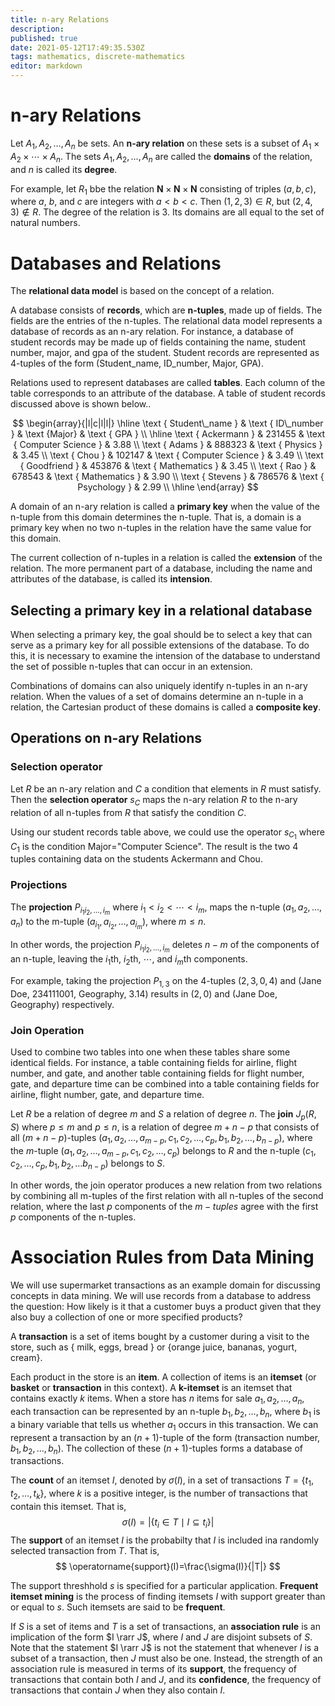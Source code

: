```yaml
---
title: n-ary Relations
description: 
published: true
date: 2021-05-12T17:49:35.530Z
tags: mathematics, discrete-mathematics
editor: markdown
---
```


# n-ary Relations
Let $A_{1}, A_{2}, \ldots, A_{n}$ be sets. An **n-ary relation** on these sets is a subset of $A_{1} \times A_{2} \times \cdots \times A_{n}$. The sets $A_{1}, A_{2}, \ldots, A_{n}$ are called the **domains** of the relation, and $n$ is called its **degree**.

For example, let $R_1$ bbe the relation $\mathbf{N} \times \mathbf{N} \times \mathbf{N}$ consisting of triples $(a,b,c)$, where $a$, $b$, and $c$ are integers with $a \lt b \lt c$. Then $(1,2,3) \in R$, but $(2,4,3) \notin R$. The degree of the relation is $3$. Its domains are all equal to the set of natural numbers.

# Databases and Relations
The **relational data model** is based on the concept of a relation. 

A database consists of **records**, which are **n-tuples**, made up of fields. The fields are the entries of the n-tuples. The relational data model represents a database of records as an n-ary relation. 
For instance, a database of student records may be made up of fields containing the name, student number, major, and gpa of the student. Student records are represented as 4-tuples of the form (Student_name, ID_number, Major, GPA). 

Relations used to represent databases are called **tables**. Each column of the table corresponds to an attribute of the database. A table of student records discussed above is shown below..

$$
\begin{array}{|l|c|l|l|}
\hline \text { Student\_name } & \text { ID\_number } & \text {Major} & \text { GPA } \\
\hline \text { Ackermann } & 231455 & \text { Computer Science } & 3.88 \\
\text { Adams } & 888323 & \text { Physics } & 3.45 \\
\text { Chou } & 102147 & \text { Computer Science } & 3.49 \\
\text { Goodfriend } & 453876 & \text { Mathematics } & 3.45 \\
\text { Rao } & 678543 & \text { Mathematics } & 3.90 \\
\text { Stevens } & 786576 & \text { Psychology } & 2.99 \\
\hline
\end{array}
$$

A domain of an n-ary relation is called a **primary key** when the value of the n-tuple from this domain determines the n-tuple. That is, a domain is a primary key when no two n-tuples in the relation have the same value for this domain.

The current collection of n-tuples in a relation is called the **extension** of the relation.  The more permanent part of a database, including the name and attributes of the database, is called its **intension**.

## Selecting a primary key in a relational database
When selecting a primary key, the goal should be to select a key that can serve as a primary key for all possible extensions of the database. To do this, it is necessary to examine the intension of the database to understand the set of possible n-tuples that can occur in an extension.

Combinations of domains can also uniquely identify n-tuples in an n-ary relation. When the values of a set of domains determine an n-tuple in a relation, the Cartesian product of these domains is called a **composite key**.

## Operations on n-ary Relations
### Selection operator
Let $R$ be an n-ary relation and $C$ a condition that elements in $R$ must satisfy. Then the **selection operator** $s_{C}$ maps the n-ary relation $R$ to the n-ary relation of all n-tuples from $R$ that satisfy the condition $C$. 

Using our student records table above, we could use the operator $s_{C_1}$ where $C_1$ is the condition Major="Computer Science". The result is the two 4 tuples containing data on the students Ackermann and Chou.

### Projections
The **projection** $P_{i_{1} i_{2}, \ldots, i_{m}}$ where $i_{1}<i_{2}<\cdots<i_{m}$, maps the n-tuple $\left(a_{1}, a_{2}, \ldots, a_{n}\right)$ to the m-tuple $\left(a_{i_{1}}, a_{i_{2}}, \ldots, a_{i_{m}}\right)$, where $m \le n$.

In other words, the projection $P_{i_{1} i_{2}, \ldots, i_{m}}$ deletes $n-m$ of the components of an n-tuple, leaving the $i_{1}$th, $i_{2}$th, $\cdots$, and $i_{m}$th components.

For example, taking the projection $P_{1,3}$ on the 4-tuples $(2, 3, 0, 4)$ and (Jane Doe, 234111001, Geography, 3.14) results in $(2,0)$ and (Jane Doe, Geography) respectively. 

### Join Operation
Used to combine two tables into one when these tables share some identical fields. For instance, a table containing fields for airline, flight number, and gate, and another table containing fields for flight number, gate, and departure time can be combined into a table containing fields for airline, flight number, gate, and departure time.

Let $R$ be a relation of degree $m$ and $S$ a relation of degree $n$. The **join** $J_{p}(R, S)$ where $p \le m$ and $p \le n$, is a relation of degree $m+n-p$ that consists of all $(m+n-p)$-tuples $\left(a_{1}, a_{2}, \ldots, a_{m-p}, c_{1}, c_{2}, \ldots, c_{p}, b_{1}, b_{2}, \ldots, b_{n-p}\right)$, where the $m$-tuple $\left(a_{1}, a_{2}, \ldots, a_{m-p}, c_{1}, c_{2}, \ldots, c_{p}\right)$ belongs to $R$ and the n-tuple $\left(c_{1}, c_{2}, \ldots, c_{p}, b_{1}, b_{2}, \ldots\right.\left.b_{n-p}\right)$ belongs to $S$.

In other words, the join operator produces a new relation from two relations by combining all m-tuples of the first relation with all n-tuples of the second relation, where the last $p$ components of the $m-tuples$ agree with the first $p$ components of the n-tuples.


# Association Rules from Data Mining
We will use supermarket transactions as an example domain for discussing concepts in data mining. We will use records from a database to address the question: How likely is it that a customer buys a product given that they also buy a collection of one or more specified products?

A **transaction** is a set of items bought by a customer during a visit to the store, such as \{ milk, eggs, bread \} or \{orange juice, bananas, yogurt, cream\}. 

Each product in the store is an **item**. A collection of items is an **itemset** (or **basket** or **transaction** in this context). A **k-itemset** is an itemset that contains exactly $k$ items. When a store has $n$ items for sale $a_{1}, a_{2}, \ldots, a_{n}$, each transaction can be represented by an n-tuple $b_{1}, b_{2}, \ldots, b_{n}$, where $b_1$ is a binary variable that tells us whether $a_1$ occurs in this transaction. We can represent a transaction by an $(n+1)$-tuple of the form (transaction number, $\left.b_{1}, b_{2}, \ldots, b_{n}\right)$. The collection of these $(n+1)$-tuples forms a database of transactions. 

The **count** of an itemset $I$, denoted by $\sigma(I)$, in a set of transactions $T=\left\{t_{1}, t_{2}, \ldots, t_{k}\right\}$, where $k$ is a positive integer, is the number of transactions that contain this itemset. That is, 
$$
\sigma(I)=\left|\left\{t_{i} \in T \mid I \subseteq t_{i}\right\}\right|
$$
The **support** of an itemset $I$ is the probabilty that $I$ is included ina randomly selected transaction from $T$. That is, 
$$
\operatorname{support}(I)=\frac{\sigma(I)}{|T|}
$$

The support threshhold $s$ is specified for a particular application. **Frequent itemset mining** is the process of finding itemsets $I$ with support greater than or equal to $s$. Such itemsets are said to be **frequent**.

If $S$ is a set of items and $T$ is a set of transactions, an **association rule** is an implication of the form $I \rarr J$, where $I$ and $J$ are disjoint subsets of $S$. Note that the statement $I \rarr J$ is not the statement that whenever $I$ is a subset of a transaction, then $J$ must also be one. Instead, the strength of an association rule is measured in terms of its **support**, the frequency of transactions that contain both $I$ and $J$, and its **confidence**, the frequency of transactions that contain $J$ when they also contain $I$.
